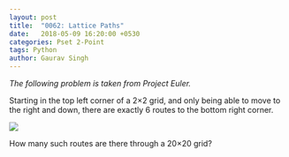 ```yaml
---
layout: post
title:  "0062: Lattice Paths"
date:   2018-05-09 16:20:00 +0530
categories: Pset 2-Point
tags: Python
author: Gaurav Singh
---
```


_The following problem is taken from Project Euler._

Starting in the top left corner of a 2×2 grid, and only being able to move to the right and down, there are exactly 6 routes to the bottom right corner.

![](https://projecteuler.net/project/images/p015.gif)

How many such routes are there through a 20×20 grid?
